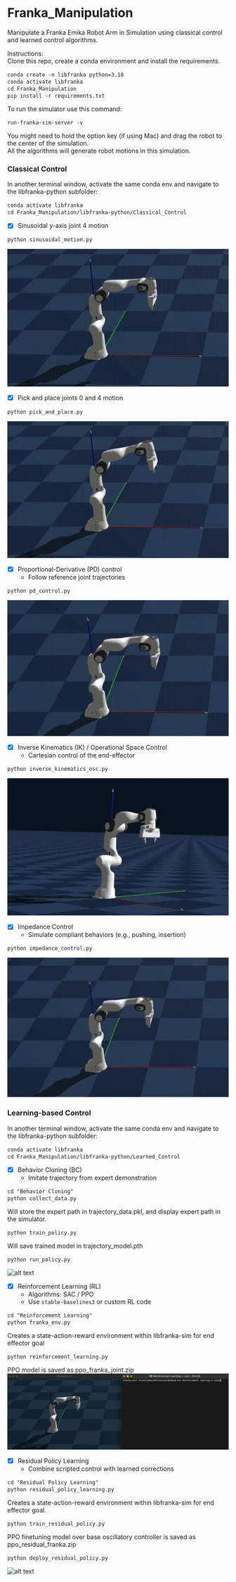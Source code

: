 # Franka_Manipulation
Manipulate a Franka Emika Robot Arm in Simulation using classical control and learned control algorithms.  

Instructions:  
Clone this repo, create a conda environment and install the requirements.  
```
conda create -n libfranka python=3.10  
conda activate libfranka
cd Franka_Manipulation
pip install -r requirements.txt
```
To run the simulator use this command:  
```
run-franka-sim-server -v
```
You might need to hold the option key (if using Mac) and drag the robot to the center of the simulation.  
All the algorithms will generate robot motions in this simulation.  

### Classical Control  
In another terminal window, activate the same conda env and navigate to the libfranka-python subfolder:  
```
conda activate libfranka
cd Franka_Manipulation/libfranka-python/Classical_Control
```

- [x] Sinusoidal y-axis joint 4 motion
```
python sinusoidal_motion.py
```
![alt text](https://github.com/PRISHIta123/Franka_Manipulation/blob/main/libfranka-python/Classical_Control/demos/franka_sinusoidal.gif)

- [x] Pick and place joints 0 and 4 motion
```
python pick_and_place.py
```
![alt text](https://github.com/PRISHIta123/Franka_Manipulation/blob/main/libfranka-python/Classical_Control/demos/franka_pick_place.gif)

- [x] Proportional-Derivative (PD) control  
  - Follow reference joint trajectories
```
python pd_control.py
```
![alt text](https://github.com/PRISHIta123/Franka_Manipulation/blob/main/libfranka-python/Classical_Control/demos/franka_pd_control.gif)

- [x] Inverse Kinematics (IK) / Operational Space Control    
  - Cartesian control of the end-effector
```
python inverse_kinematics_osc.py
```
![alt text](https://github.com/PRISHIta123/Franka_Manipulation/blob/main/libfranka-python/Classical_Control/demos/franka_inverse_kinematics.gif)

- [x] Impedance Control    
  - Simulate compliant behaviors (e.g., pushing, insertion)
```
python impedance_control.py
```
![alt text](https://github.com/PRISHIta123/Franka_Manipulation/blob/main/libfranka-python/Classical_Control/demos/franka_impedance_control.gif)
     
### Learning-based Control  
In another terminal window, activate the same conda env and navigate to the libfranka-python subfolder:  
```
conda activate libfranka
cd Franka_Manipulation/libfranka-python/Learned_Control
```

- [x] Behavior Cloning (BC)  
  - Imitate trajectory from expert demonstration
```
cd "Behavior Cloning"
python collect_data.py
```
Will store the expert path in trajectory_data.pkl, and display expert path in the simulator.
```
python train_policy.py
```
Will save trained model in trajectory_model.pth
```
python run_policy.py
```
![alt text](https://github.com/PRISHIta123/Franka_Manipulation/blob/main/libfranka-python/Learned_Control/Behavior%20Cloning/demos/BC.gif)

- [x] Reinforcement Learning (RL)  
  - Algorithms: SAC / PPO  
  - Use `stable-baselines3` or custom RL code
```
cd "Reinforcement Learning"
python franka_env.py
```
Creates a state-action-reward environment within libfranka-sim for end effector goal  
```
python reinforcement_learning.py
```
PPO model is saved as ppo_franka_joint.zip    
![alt text](https://github.com/PRISHIta123/Franka_Manipulation/blob/main/libfranka-python/Learned_Control/Reinforcement%20Learning/demos/PPO_RL.gif)

- [x] Residual Policy Learning  
  - Combine scripted control with learned corrections
```
cd "Residual Policy Learning"  
python residual_policy_learning.py
```
Creates a state-action-reward environment within libfranka-sim for end effector goal.  
```
python train_residual_policy.py
```
PPO finetuning model over base oscillatory controller is saved as ppo_residual_franka.zip  

```
python deploy_residual_policy.py
```
![alt text](https://github.com/PRISHIta123/Franka_Manipulation/blob/main/libfranka-python/Learned_Control/Residual%20Policy%20Learning/demos/RPL.gif)
